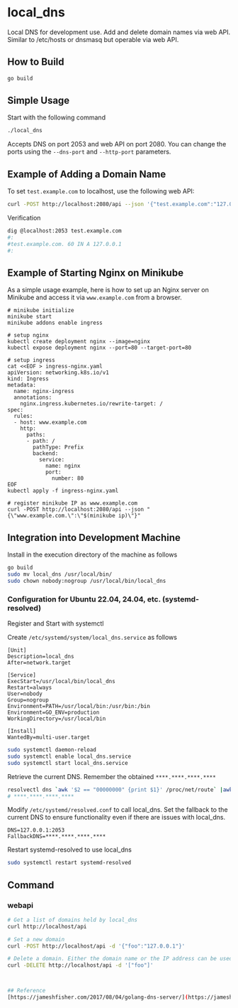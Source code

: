 
# local_dns

Local DNS for development use. Add and delete domain names via web API.  
Similar to /etc/hosts or dnsmasq but operable via web API.

## How to Build
```sh
go build
```

## Simple Usage

Start with the following command

```sh
./local_dns
```
Accepts DNS on port 2053 and web API on port 2080.
You can change the ports using the `--dns-port` and `--http-port` parameters.


## Example of Adding a Domain Name

To set `test.example.com` to localhost, use the following web API:


```sh
curl -POST http://localhost:2080/api --json '{"test.example.com":"127.0.0.1"}'
```

Verification
```sh
dig @localhost:2053 test.example.com
#:
#test.example.com. 60 IN A 127.0.0.1
#:
```

## Example of Starting Nginx on Minikube

As a simple usage example, here is how to set up an Nginx server on Minikube and access it via `www.example.com` from a browser.

```
# minikube initialize
minikube start
minikube addons enable ingress

# setup nginx
kubectl create deployment nginx --image=nginx
kubectl expose deployment nginx --port=80 --target-port=80

# setup ingress
cat <<EOF > ingress-nginx.yaml
apiVersion: networking.k8s.io/v1
kind: Ingress
metadata:
  name: nginx-ingress
  annotations:
    nginx.ingress.kubernetes.io/rewrite-target: /
spec:
  rules:
  - host: www.example.com
    http:
      paths:
      - path: /
        pathType: Prefix
        backend:
          service:
            name: nginx
            port:
              number: 80
EOF
kubectl apply -f ingress-nginx.yaml

# register minikube IP as www.example.com 
curl -POST http://localhost:2080/api --json "{\"www.example.com.\":\"$(minikube ip)\"}"
```

## Integration into Development Machine

Install in the execution directory of the machine as follows

```sh
go build
sudo mv local_dns /usr/local/bin/
sudo chown nobody:nogroup /usr/local/bin/local_dns
```



### Configuration for Ubuntu 22.04, 24.04, etc. (systemd-resolved)

Register and Start with systemctl

Create `/etc/systemd/system/local_dns.service` as follows
```
[Unit]
Description=local_dns
After=network.target

[Service]
ExecStart=/usr/local/bin/local_dns
Restart=always
User=nobody
Group=nogroup
Environment=PATH=/usr/local/bin:/usr/bin:/bin
Environment=GO_ENV=production
WorkingDirectory=/usr/local/bin

[Install]
WantedBy=multi-user.target
```

```sh
sudo systemctl daemon-reload
sudo systemctl enable local_dns.service
sudo systemctl start local_dns.service
```

Retrieve the current DNS. Remember the obtained `****.****.****.****`
```sh
resolvectl dns `awk '$2 == "00000000" {print $1}' /proc/net/route` |awk '{print $NF}'
# ****.****.****.****
```

Modify `/etc/systemd/resolved.conf` to call local_dns.
Set the fallback to the current DNS to ensure functionality even if there are issues with local_dns.

```
DNS=127.0.0.1:2053
FallbackDNS=****.****.****.****
```

Restart systemd-resolved to use local_dns
```sh
sudo systemctl restart systemd-resolved
```

## Command

### webapi
```sh
# Get a list of domains held by local_dns
curl http://localhost/api

# Set a new domain
curl -POST http://localhost/api -d '{"foo":"127.0.0.1"}'

# Delete a domain. Either the domain name or the IP address can be used
curl -DELETE http://localhost/api -d '["foo"]'



## Reference
[https://jameshfisher.com/2017/08/04/golang-dns-server/](https://jameshfisher.com/2017/08/04/golang-dns-server/)

